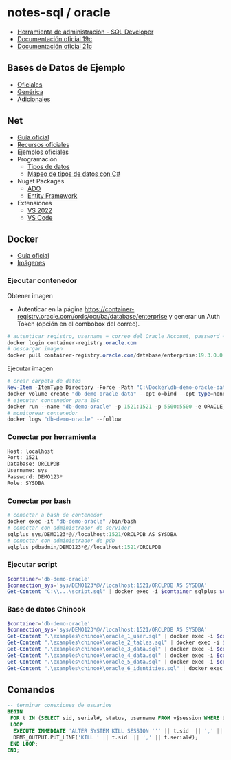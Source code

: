# notes-sql / oracle

- [Herramienta de administración - SQL Developer](https://www.oracle.com/database/sqldeveloper/technologies/download/)
- [Documentación oficial 19c](https://docs.oracle.com/en/database/oracle/oracle-database/19/index.html)
- [Documentación oficial 21c](https://docs.oracle.com/en/database/oracle/oracle-database/21/index.html)

## Bases de Datos de Ejemplo

- [Oficiales](https://github.com/oracle-samples/db-sample-schemas/releases)
- [Genérica](https://github.com/lerocha/chinook-database)
- [Adicionales](https://dataedo.com/kb/databases/oracle/sample-databases)

## Net

- [Guía oficial](https://www.oracle.com/tools/technologies/quickstart-dotnet-for-oracle-database.html)
- [Recursos oficiales](https://www.oracle.com/database/technologies/net-downloads.html)
- [Ejemplos oficiales](https://github.com/oracle/dotnet-db-samples)
- Programación
  - [Tipos de datos](https://docs.oracle.com/en/database/oracle/oracle-database/19/sqlrf/Data-Types.html)
  - [Mapeo de tipos de datos con C#](https://docs.oracle.com/en/database/oracle/oracle-data-access-components/19.3/odpnt/entityEDMmapping.html)
- Nuget Packages
  - [ADO](https://www.nuget.org/packages/Oracle.ManagedDataAccess.Core)
  - [Entity Framework](https://www.nuget.org/packages/Oracle.EntityFrameworkCore)
- Extensiones
  - [VS 2022](https://marketplace.visualstudio.com/items?itemName=OracleCorporation.OracleDeveloperToolsForVisualStudio2022)
  - [VS Code](https://marketplace.visualstudio.com/items?itemName=Oracle.oracledevtools)

## Docker

- [Guía oficial](https://github.com/oracle/docker-images/blob/main/OracleDatabase/SingleInstance/README.md)
- [Imágenes](https://container-registry.oracle.com)

### Ejecutar contenedor

Obtener imagen

- Autenticar en la página <https://container-registry.oracle.com/ords/ocr/ba/database/enterprise> y generar un Auth Token (opción en el combobox del correo).

```powershell
# autenticar registro, username = correo del Oracle Account, password = Auth Token
docker login container-registry.oracle.com
# descargar imagen
docker pull container-registry.oracle.com/database/enterprise:19.3.0.0
```

Ejecutar imagen

```powershell
# crear carpeta de datos
New-Item -ItemType Directory -Force -Path "C:\Docker\db-demo-oracle-data"
docker volume create "db-demo-oracle-data" --opt o=bind --opt type=none --opt device="C:\Docker\db-demo-oracle-data"
# ejecutar contenedor para 19c
docker run --name "db-demo-oracle" -p 1521:1521 -p 5500:5500 -e ORACLE_SID=ORCLSID -e ORACLE_PDB=ORCLPDB -e ORACLE_PWD=DEMO123* -e ORACLE_EDITION=enterprise -e INIT_SGA_SIZE=3096 -e INIT_PGA_SIZE=1024 -v "db-demo-oracle-data:/opt/oracle/oradata" -d "container-registry.oracle.com/database/enterprise:19.3.0.0"
# monitorear contenedor
docker logs "db-demo-oracle" --follow
```

### Conectar por herramienta

```txt
Host: localhost
Port: 1521
Database: ORCLPDB
Username: sys
Password: DEMO123*
Role: SYSDBA
```

### Conectar por bash

```powershell
# conectar a bash de contenedor
docker exec -it "db-demo-oracle" /bin/bash
# conectar con administrador de servidor
sqlplus sys/DEMO123*@//localhost:1521/ORCLPDB AS SYSDBA
# conectar con administrador de pdb
sqlplus pdbadmin/DEMO123*@//localhost:1521/ORCLPDB
```

### Ejecutar script

```powershell
$container='db-demo-oracle'
$connection_sys='sys/DEMO123*@//localhost:1521/ORCLPDB AS SYSDBA'
Get-Content "C:\\...\script.sql" | docker exec -i $container sqlplus $connection_sys
```

### Base de datos Chinook

```powershell
$container='db-demo-oracle'
$connection_sys='sys/DEMO123*@//localhost:1521/ORCLPDB AS SYSDBA'
Get-Content ".\examples\chinook\oracle_1_user.sql" | docker exec -i $container sqlplus $connection_sys
Get-Content ".\examples\chinook\oracle_2_tables.sql" | docker exec -i $container sqlplus $connection_sys
Get-Content ".\examples\chinook\oracle_3_data.sql" | docker exec -i $container sqlplus $connection_sys
Get-Content ".\examples\chinook\oracle_4_data.sql" | docker exec -i $container sqlplus $connection_sys
Get-Content ".\examples\chinook\oracle_5_data.sql" | docker exec -i $container sqlplus $connection_sys
Get-Content ".\examples\chinook\oracle_6_identities.sql" | docker exec -i $container sqlplus $connection_sys
```

## Comandos

```sql
-- terminar conexiones de usuarios
BEGIN
 FOR t IN (SELECT sid, serial#, status, username FROM v$session WHERE USERNAME IS NOT NULL AND USERNAME != 'SYS')
 LOOP
  EXECUTE IMMEDIATE 'ALTER SYSTEM KILL SESSION ''' || t.sid  || ',' || t.serial# || ''' IMMEDIATE';
  DBMS_OUTPUT.PUT_LINE('KILL ' || t.sid  || ',' || t.serial#);
 END LOOP;
END;
```
